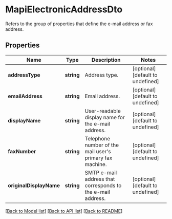 # MapiElectronicAddressDto

Refers to the group of properties that define the e-mail address or fax address.             

## Properties
Name | Type | Description | Notes
---- | ---- | ----------- | -----
**addressType** | **string** | Address type.              | [optional] [default to undefined]
**emailAddress** | **string** | Email address.              | [optional] [default to undefined]
**displayName** | **string** | User-readable display name for the e-mail address.              | [optional] [default to undefined]
**faxNumber** | **string** | Telephone number of the mail user's primary fax machine.              | [optional] [default to undefined]
**originalDisplayName** | **string** | SMTP e-mail address that  corresponds to the e-mail address.              | [optional] [default to undefined]


[[Back to Model list]](README.md#documentation-for-models) [[Back to API list]](README.md#documentation-for-api-endpoints) [[Back to README]](README.md)

